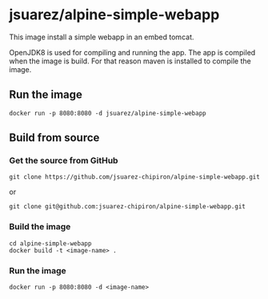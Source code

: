 # jsuarez/alpine-simple-webapp

This image install a simple webapp in an embed tomcat.

OpenJDK8 is used for compiling and running the app. The app is compiled when the image is build. For that reason maven is installed to compile the image.

## Run the image

```
docker run -p 8080:8080 -d jsuarez/alpine-simple-webapp
```

## Build from source

### Get the source from GitHub

```
git clone https://github.com/jsuarez-chipiron/alpine-simple-webapp.git
```

or 

```
git clone git@github.com:jsuarez-chipiron/alpine-simple-webapp.git
```

### Build the image

```
cd alpine-simple-webapp
docker build -t <image-name> .
```

### Run the image

```
docker run -p 8080:8080 -d <image-name>
```